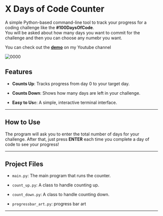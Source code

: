 # X Days of Code Counter
A simple Python-based command-line tool to track your progress for a coding challenge like the **#100DaysOfCode**.<br>
You will be asked about how many days you want to commit for the challenge and then you can choose any numebr you want.<br>


You can check out the **[demo](https://www.youtube.com/watch?v=l0b5kHCP_LM)** on my Youtube channel 

![0000](https://github.com/user-attachments/assets/63adb25d-bf47-4928-a238-b348b78c2e26)

## Features
* **Counts Up**: Tracks progress from day 0 to your target day.

* **Counts Down**: Shows how many days are left in your challenge.

* **Easy to Us**e: A simple, interactive terminal interface.
 <hr>


## How to Use
The program will ask you to enter the total number of days for your challenge. After that, just press **ENTER** each time you complete a day of code to see your progress!



<hr>

## Project Files
* `main.py`: The main program that runs the counter.

* `count_up.py`: A class to handle counting up.

* `count_down.py`: A class to handle counting down.

* `progressbar_art.py`: progress bar art
<hr>




